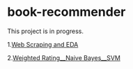 # book-recommender

This project is in progress.

1.[Web Scraping and EDA](https://github.com/yaodehong/Book-Recommender/blob/master/1_Web%20Scraping_EDA.ipynb)

2.[Weighted Rating__Naive Bayes__SVM](https://github.com/yaodehong/Book-Recommender/blob/master/2_Weighted%20Rating_Naive%20Bayes_SVM.ipynb)
